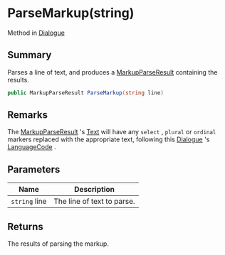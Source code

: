 # ParseMarkup(string)

Method in [Dialogue](yarn.dialogue.md)

## Summary

Parses a line of text, and produces a [MarkupParseResult](yarn.markup.markupparseresult.md) containing the results.

```csharp
public MarkupParseResult ParseMarkup(string line)
```

## Remarks

The [MarkupParseResult](yarn.markup.markupparseresult.md) 's [Text](yarn.markup.markupparseresult.text.md) will have any `select` , `plural` or `ordinal` markers replaced with the appropriate text, following this [Dialogue](yarn.dialogue.md) 's [LanguageCode](yarn.dialogue.languagecode.md) .

## Parameters

| Name          | Description                |
| ------------- | -------------------------- |
| `string` line | The line of text to parse. |

## Returns

The results of parsing the markup.
